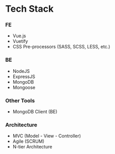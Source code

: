 # Tech Stack

### FE
- Vue.js
- Vuetify
- CSS Pre-processors (SASS, SCSS, LESS, etc.)

### BE
- NodeJS
- ExpressJS
- MongoDB
- Mongoose

### Other Tools
- MongoDB Client (BE)

### Architecture
- MVC (Model - View - Controller)
- Agile (SCRUM)
- N-tier Architecture
